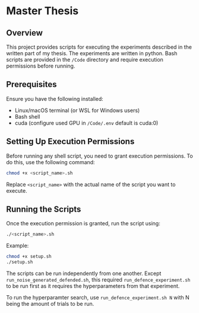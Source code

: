 # Master Thesis

## Overview

This project provides scripts for executing the experiments described in the written part of my thesis. The experiments are written in python. Bash scripts are provided in the `/Code` directory and require execution permissions before running.

## Prerequisites

Ensure you have the following installed:

- Linux/macOS terminal (or WSL for Windows users)
- Bash shell
- cuda (configure used GPU in `/Code/.env` default is cuda:0)


## Setting Up Execution Permissions

Before running any shell script, you need to grant execution permissions. To do this, use the following command:

```bash
chmod +x <script_name>.sh
```

Replace `<script_name>` with the actual name of the script you want to execute.

## Running the Scripts

Once the execution permission is granted, run the script using:

```bash
./<script_name>.sh
```

Example:

```bash
chmod +x setup.sh
./setup.sh
```

The scripts can be run independently from one another. Except `run_noise_generated_defended.sh`, this required `run_defence_experiment.sh` to be run first as it requires the hyperparameters from that experiment.

To run the hyperparamter search, use `run_defence_experiment.sh N` with N being the amount of trials to be run.
